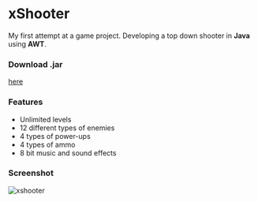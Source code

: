 # xShooter
My first attempt at a game project. Developing a top down shooter in **Java** using **AWT**.


### Download .jar
[here](https://github.com/kuoa/java-xshooter/releases/download/1.0/xShooter.jar)

### Features

* Unlimited levels
* 12 different types of enemies
* 4 types of power-ups
* 4 types of ammo
* 8 bit music and sound effects



### Screenshot
![xshooter](https://cloud.githubusercontent.com/assets/10695913/8891646/b8df8eea-3333-11e5-831b-9dac9125c72f.png)
